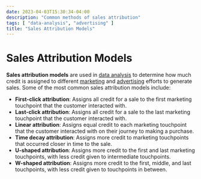 ```yaml
---
date: 2023-04-03T15:30:34-04:00
description: "Common methods of sales attribution"
tags: [ "data-analysis", "advertising" ]
title: "Sales Attribution Models"
---
```


# Sales Attribution Models

**Sales attribution models** are used in [data analysis](data-analysis.md) to determine how much credit is assigned to different [marketing](marketing.md) and [advertising](advertising.md) efforts to generate sales. Some of the most common sales attribution models include:

* **First-click attribution**: Assigns all credit for a sale to the first marketing touchpoint that the customer interacted with.
* **Last-click attribution**: Assigns all credit for a sale to the last marketing touchpoint that the customer interacted with.
* **Linear attribution**: Assigns equal credit to each marketing touchpoint that the customer interacted with on their journey to making a purchase.
* **Time decay attribution**: Assigns more credit to marketing touchpoints that occurred closer in time to the sale.
* **U-shaped attribution**: Assigns more credit to the first and last marketing touchpoints, with less credit given to intermediate touchpoints.
* **W-shaped attribution**: Assigns more credit to the first, middle, and last touchpoints, with less credit given to touchpoints in between.
